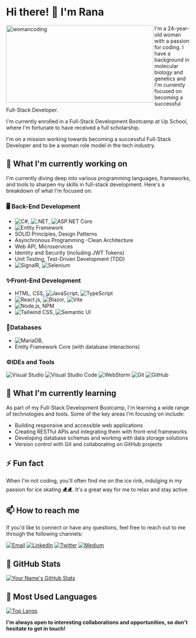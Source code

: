 # **Hi there! 👋 I'm Rana**

<image align="left" height="210px" alt="womancoding" width="400" src="https://i.giphy.com/media/L1R1tvI9svkIWwpVYr/giphy.webp" />



<p>I'm a 24-year-old woman with a passion for coding. I have a background in molecular biology and genetics and I'm currently focused on becoming a successful Full-Stack Developer. 

I'm currently enrolled in a Full-Stack Development Bootcamp at Up School, where I'm fortunate to have received a full scholarship. 

I'm on a mission working towards becoming a successful Full-Stack Developer and to be a woman role model in the tech industry.</p>



## **🔭 What I'm currently working on**

I'm currently diving deep into various programming languages, frameworks, and tools to sharpen my skills in full-stack development. Here's a breakdown of what I'm focused on:

### **🖥 Back-End Development**

- ![C#](https://img.icons8.com/color/48/000000/c-sharp-logo.png), ![.NET](https://img.icons8.com/color/48/000000/dot-net.png), ![ASP.NET Core](https://img.icons8.com/color/48/000000/asp-dot-net-core.png)
- ![Entity Framework](https://img.icons8.com/color/48/000000/entity-framework.png)
- SOLID Principles, Design Patterns
- Asynchronous Programming
-Clean Architecture
- Web API, Microservices
- Identity and Security (including JWT Tokens)
- Unit Testing, Test-Driven Development (TDD)
- ![SignalR](https://img.icons8.com/color/48/000000/signalr.png), ![Selenium](https://img.icons8.com/color/48/000000/selenium-test-automation.png)

### ✨**Front-End Development**

- HTML, CSS, ![JavaScript](https://img.icons8.com/color/48/000000/javascript.png), ![TypeScript](https://img.icons8.com/color/48/000000/typescript.png)
- ![React.js](https://img.icons8.com/color/48/000000/react-native.png), ![Blazor](https://img.icons8.com/color/48/000000/blazor.png), ![Vite](https://img.icons8.com/color/48/000000/vite.png)
- ![Node.js](https://img.icons8.com/color/48/000000/nodejs.png), NPM
- ![Tailwind CSS](https://img.icons8.com/color/48/000000/tailwind-css.png), ![Semantic UI](https://img.icons8.com/color/48/000000/semantic-ui.png)

### 💾**Databases**

- ![MariaDB](https://img.icons8.com/color/48/000000/mariadb.png),
- Entity Framework Core (with database interactions)

### ⚙**IDEs and Tools**

![Visual Studio](https://img.icons8.com/color/48/000000/visual-studio-2019.png) ![Visual Studio Code](https://img.icons8.com/color/48/000000/visual-studio-code-2019.png) ![WebStorm](https://img.icons8.com/color/48/000000/webstorm.png) ![Git](https://img.icons8.com/color/48/000000/git.png) ![GitHub](https://img.icons8.com/fluent/48/000000/github.png)

## **🌱 What I'm currently learning**

As part of my Full-Stack Development Bootcamp, I'm learning a wide range of technologies and tools. Some of the key areas I'm focusing on include:

- Building responsive and accessible web applications
- Creating RESTful APIs and integrating them with front-end frameworks
- Developing database schemas and working with data storage solutions
- Version control with Git and collaborating on GitHub projects

## **⚡ Fun fact**

When I'm not coding, you'll often find me on the ice rink, indulging in my passion for ice skating ⛸⛸. It's a great way for me to relax and stay active.

## 📫 How to reach me

If you'd like to connect or have any questions, feel free to reach out to me through the following channels:

<a href="https://mail.google.com/mail/?view=cm&fs=1&tf=1&to=rana99kaya@gmail.com"><img src="https://img.icons8.com/color/48/000000/gmail.png" alt="Email" /></a> </a> <a href="https://www.linkedin.com/in/kaya-rana/"><img src="https://img.icons8.com/color/48/000000/linkedin.png" alt="LinkedIn" /></a> <a href="https://twitter.com/IRanaKaya"><img src="https://img.icons8.com/color/48/000000/twitter.png" alt="Twitter" /></a> <a href="https://medium.com/@ranakaya"><img src="https://img.icons8.com/color/48/000000/medium.png" alt="Medium" /></a>
## 🚀 GitHub Stats

[![Your Name's GitHub Stats](https://github-readme-stats.vercel.app/api?username=lkayarana&show_icons=true&theme=radical)](https://github.com/lkayarana)

## 💼 Most Used Languages

[![Top Langs](https://github-readme-stats.vercel.app/api/top-langs/?username=lkayarana&layout=compact&theme=radical)](https://github.com/lkayarana)

**I'm always open to interesting collaborations and opportunities, so don't hesitate to get in touch!**